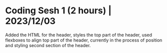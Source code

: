# Coding Sesh 1 (2 hours) | 2023/12/03
Added the HTML for the header, styles the top part of the header, used flexboxes to align top part of the header, currently in the process of position and styling second section of the header.